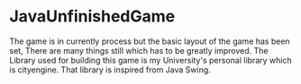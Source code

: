 # JavaUnfinishedGame
The game is in currently process but the basic layout of the game has been set, There are many things still which has to be greatly improved. The Library used for building this game is my University's personal library which is cityengine. That library is inspired from Java Swing.
